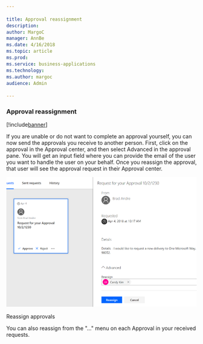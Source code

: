 ```yaml
---

title: Approval reassignment
description: 
author: MargoC
manager: AnnBe
ms.date: 4/16/2018
ms.topic: article
ms.prod: 
ms.service: business-applications
ms.technology: 
ms.author: margoc
audience: Admin

---
```

### Approval reassignment

[!include[banner](../../includes/banner.md)]




If you are unable or do not want to complete an approval yourself, you can now
send the approvals you receive to another person. First, click on the approval
in the Approval center, and then select Advanced in the approval pane. You will
get an input field where you can provide the email of the user you want to
handle the user on your behalf. Once you reassign the approval, that user will
see the approval request in their Approval center.

![](media/approval-reassignment-1.png "")
<!-- Picture 1 -->


Reassign approvals

You can also reassign from the "..." menu on each Approval in your received
requests.
